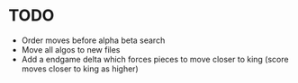 # TODO

- Order moves before alpha beta search
- Move all algos to new files
- Add a endgame delta which forces pieces to move closer to king (score moves closer to king as higher)
